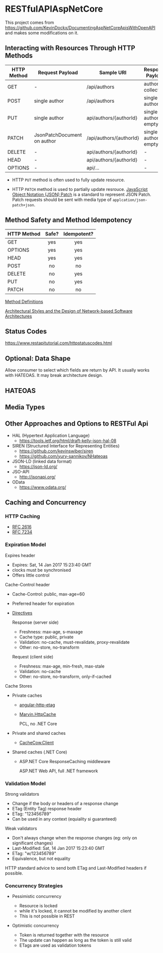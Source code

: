 # RESTfulAPIAspNetCore

This project comes from https://github.com/KevinDockx/DocumentingAspNetCoreApisWithOpenAPI and makes some modifications on it.

## Interacting with Resources Through HTTP Methods

| HTTP Method | Request Payload | Sample URI | Response Payload |
| ----------- | --------------- | ---------- | ---------------- |
| GET         | -               | /api/authors | author collection |
| POST        | single author   | /api/authors | single author  |
| PUT         | single author   | api/authors/{authorId} | single author or empty |
| PATCH       | JsonPatchDocument on author | /api/authors/{authorId} | single author or empty |
| DELETE      | -               | api/authors/{authorId} | - |
| HEAD        | -               | api/authors/{authorId} | - |
| OPTIONS     | -               | api/...                | - |

+ HTTP `PUT` method is often used to fully update resource.

+ HTTP `PATCH` method is used to partially update resrouce. [JavaScript Object Notation (JSON) Patch](https://tools.ietf.org/html/rfc6902) is a standard to represent JSON Patch. Patch requests should be sent with media type of `applcation/json-patch+json`.

## Method Safety and Method Idempotency

| HTTP Method | Safe? | Idempotent? |
| ----------- | :---: | :---------: |
| GET         |  yes  |   yes   |
| OPTIONS     |  yes  |   yes   |
| HEAD        |  yes  |   yes   |
| POST        |  no   |   no    |
| DELETE      |  no   |   yes   |
| PUT         |  no   |   yes   |
| PATCH       |  no   |   no    |

[Method Definitions](https://www.w3.org/Protocols/rfc2616/rfc2616-sec9.html)

[Architectural Styles and
the Design of Network-based Software Architectures](https://www.ics.uci.edu/~fielding/pubs/dissertation/top.htm)


## Status Codes

https://www.restapitutorial.com/httpstatuscodes.html


## Optional: Data Shape

Allow consumer to select which fields are return by API. It usually works with HATEOAS. It may break architecture design.

## HATEOAS

## Media Types

## Other Approaches and Options to RESTFul Api

+ HAL (Hypertext Application Language)
    - https://tools.ietf.org/html/draft-kelly-json-hal-08
+ SIREN (Structured Interface for Representing Entities)
    - https://github.com/kevinswiber/siren
    - https://github.com/yury-sannikov/NHateoas
+ JSON-LD (linked data format)
    - https://json-ld.org/
+ JSO-API
    - http://jsonapi.org/
+ OData
    - https://www.odata.org/


## Caching and Concurrency

### HTTP Caching
+ [RFC 2616](https://www.w3.org/Protocols/rfc2616/rfc2616-sec13.html)
+ [RFC 7234](https://tools.ietf.org/html/rfc7234)

### Expiration Model

Expires header

+ Expires: Sat, 14 Jan 2017 15:23:40 GMT
+ clocks must be synchronised
+ Offers little control

Cache-Control header

+ Cache-Control: public, max-age=60
+ Preferred header for expiration
+ [Directives](https://www.w3.org/Protocols/rfc2616/rfc2616-sec14.html)

    Response (server side)
    - Freshness: max-age, s-maxage
    - Cache type: public, private
    - Validation: no-cache, must-revalidate, proxy-revalidate
    - Other: no-store, no-transform

    Request (client side)
    - Freshness: max-age, min-fresh, max-stale
    - Validation: no-cache
    - Other: no-store, no-transform, only-if-cached

Cache Stores
+ Private caches
    - [angular-http-etag](https://github.com/shaungrady/angular-http-etag)
    - [Marvin.HttpCache](https://www.nuget.org/packages/Marvin.HttpCache/)
    
        PCL, no .NET Core

+ Private and shared caches
    - [CacheCow.Client](https://www.nuget.org/packages/CacheCow.Client/)

+ Shared caches (.NET Core)
    - ASP.NET Core ResponseCaching middleware

        ASP.NET Web API, full .NET framework


### Validation Model

Strong validators
+ Change if the body or headers of a response change
+ ETag (Entity Tag) response header
+ ETag: "123456789"
+ Can be used in any context (equiality si guaranteed)

Weak validators
+ Don't always change when the response changes (eg: only on significant changes)
+ Last-Modified: Sat, 14 Jan 2017 15:23:40 GMT
+ ETag: "w/123456789"
+ Equivalence, but not equality

HTTP standard advice to send both ETag and Last-Modified headers if possible.

### Concurrency Strategies

+ Pessimistic concurrency

    - Resource is locked
    - while it's locked, it cannot be modified by another client
    - This is not possible in REST

+ Optimistic concurrency

    - Token is returned together with the resource
    - The update can happen as long as the token is still valid
    - ETags are used as validation tokens
